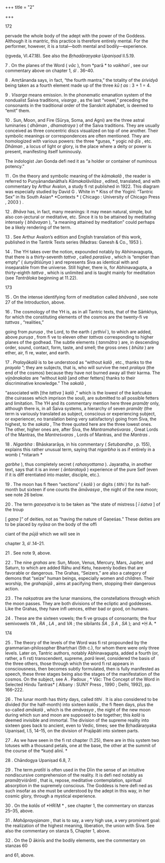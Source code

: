 +++
title = "2"

+++

[^1]: This, we may note, is a case in which mantra and deity are indistinguishable. 

[^2]: A *vyāpakanyāsa* , a diff usive or spreading placing of a mantra on the body, is normally made with the two hands over the whole body or on a whole part of it, the power thus placed being deemed to pervade the whole region thus submitted to the power of the mantra. In the present case, the *mūlavidyā* would 

172



pervade the whole body of the adept with the power of the Goddess. Although it is mantric, this practice is therefore entirely mental. For the performer, however, it is a total—both mental and bodily—experience. 

[^3]: These nine centers of the yogic body with their presiding deities are enumerated in *śl* . 25–27a of chapter 1; see above. 



[^4]: On the term *uddhāra* , “extraction” of the letters of a mantra, see above, note 11. 

[^5]: *Saṁghaṭṭa* means coming together and also rubbing, interacting. It therefore has a sexual connotation, hence its use to denote the union of Śiva and Śakti. 



[^6]: “Indra, thanks to his magical powers \[ *māyābhi ḥ * \], takes on diverse forms” 

\(ṛgveda, VI.47.18\). See also the *Bṛhadāraṇyaka Upaniṣad* II.5.19. 



7 . On the planes of the Word \( *vāc* \), from *parā * to *vaikharī* , see our commentary above on chapter 1, *śl* . 36–40. 

8 . Amṛtānanda says, in fact, “the fourth mantra,” the totality of the *śrividyā* being taken as a fourth element made up of the three *kū ṭ as* : 3 \+ 1 = 4. 

9 . *Visarga* means emission. In the phonematic emanation system of the nondualist Śaiva traditions, *visarga* , as the last “vowel,” preceding the consonants in the traditional order of the Sanskrit alphabet, is deemed to “emit” them. 

10 . Sun, Moon, and Fire \(Sūrya, Soma, and Agni\) are the three astral luminaries \( *dhāman* , *dhamatraya* \) of the Śaiva traditions. They are usually conceived as three concentric discs visualized on top of one another. Their symbolic meanings or correspondences are often mentioned. They are homologized with various powers: the three *guṇas, * yogic *nā ḍīs* , etc. *Dhāman* , a locus of light or glory, is the place where a deity or power is present, manifesting itself luminously. 

The indologist Jan Gonda defi ned it as “a holder or container of numinous potency.” 

11 . On the theory and symbolic meaning of the *kāmakalā* , the reader is referred to Puṇyānandanātha’s *Kāmakalāvilāsa* , edited, translated, and with commentary by Arthur Avalon, a study fi rst published in 1922. This diagram was especially studied by David G . White in * Kiss of the Yoginī: “Tantric Sex” in Its South Asian* *Contexts * \( Chicago : University of Chicago Press , 2003 \) . 

12 . *Bhāva* has, in fact, many meanings: it may mean natural, simple, but also con-jectural or meditative, etc. Since it is to be attained by meditating intensely \( *bhāvayan* \), “a meaning attained by meditation” could perhaps be a likely rendering of the term. 

13 . See Arthur Avalon’s edition and English translation of this work, published in the Tantrik Texts series \(Madras: Ganesh & Co., 1953 \). 

14 . The YH takes over the notion, expounded notably by Abhinavagupta, that there is a thirty-seventh *tattva* , called *paraśiva* , which is “emptier than empty” \( *śunyātiśūnya* \) and represents Śiva as identical with and inseparable from the universe. Still higher, there is, for Abhinavagupta, a thirty-eighth *tattva* , which is unlimited and is taught mainly for meditation \(see *Tantrāloka* beginning at 11.22\). 



173

15 . On the intense identifying form of meditation called *bhāvanā* , see note 27 of the Introduction, above. 

16 . The cosmology of the YH is, as in all Tantric texts, that of the Sāṁkhya, for which the constituting elements of the cosmos are the twenty-fi ve *tattvas* , “realities,” 

going from *puruṣa* , the Lord, to the earth \( *pṛthivī* \), to which are added, above *puruṣa* , from fi ve to eleven other *tattvas* corresponding to higher planes of the godhead. The subtle elements \( *tanmātra* \) are, in descending order, sound, contact, form, taste, and smell; the gross ones \( *bhūta* \) are ether, air, fi re, water, and earth. 

17 . *Pralayākalā* is to be understood as “without *kalā* , etc., thanks to the *prayala* ”; they are subjects, that is, who will survive the next *pralaya* \(the end of the cosmos\) because they have not burned away all their karma. The *vijṇānakalas* are “without *kalā* \[and other fetters\] thanks to their discriminative knowledge.” The *sakalā* , 

“associated with \[the *tattva* \] *kalā* ,” which is the lowest of the *kañcukas* \(the cuirasses which imprison the soul\), are submitted to all possible fetters and limitation. The YH and its commentary mention here three *pramātṛ* only, although there is, in all Śaiva systems, a hierarchy of seven *pramātṛ* \(the term is variously translated as subject, conscious or experiencing subject, or experiencer, no translation being very satisfactory\) going from Śiva, the highest, to the *sakala* , The three quoted here are the three lowest ones. The other, higher ones are, after Śiva, the *Mantramahe*ś*varas* , Great Lords of the Mantras, the *Mantre*ś*varas* , Lords of Mantras, and the *Mantras* . 

18 . *Nigarbha* : Bhāskararāya, in his commentary \( *Setubandha* , p. 155\), explains this rather unusual term, saying that *nigarbha* is as if entirely in a womb \( *nitaraṁ *

*garbhe* \), thus completely secret \( *rahasyottama* \). Jayaratha, in another text, says that it is an inner \( *āntaratayā* \) experience of the pure Self \(even if it is diff erentiated into master, disciple, etc.\). 

19 . The moon has fi fteen “sections” \( *kalā* \) or digits \( *tithi* \) for its half-month but sixteen if one counts the *āmāvasya* , the night of the new moon; see note 26 below. 

20 . The term *gaṇeṣatva* is to be taken as “the state of mistress \[ *ī śatva* \] of the troup 

\[ *gaṇa* \]” of deities, not as “having the nature of Gaṇeśas.” These deities are to be placed by *nyāsa* on the body of the offi

ciant of the *pūjā* which we will see in 

chapter 3, *śl* .14–21. 

21 . See note 9, above. 

22 . The nine *grahas* are: Sun, Moon, Venus, Mercury, Mars, Jupiter, and Saturn, to which are added Rāhu and Ketu, heavenly bodies that are favorable or dangerous. The Grahas, “Seizers,” are also a category of demons that “seize” human beings, especially women and children. Their worship, the *grahapūjā* , aims at pacifying them, stopping their dangerous action. 

23 . The *nakṣatras* are the lunar mansions, the constellations through which the moon passes. They are both divisions of the ecliptic and goddesses. Like the Grahas, they have infl uences, either bad or good, on humans. 

24 . These are the sixteen vowels; the fi ve groups of consonants; the four semivowels *YA* , *RA* , *LA* , and *VA* ; the sibilants *ŚA* , *Ṣ A* , *SA* \); and *Ḥ A. * 

174



25 . The theory of the levels of the Word was fi rst propounded by the grammarian-philosopher Bhartṛhari \(5th c.\), for whom there were only three levels. Later on, Tantric authors, notably Abhinavagupta, added a fourth \(or, rather, a fi rst\) transcendent, supreme, *parā* level, considered the basis of the three others, those through which the word fi rst appears in consciousness, then becomes subtly formulated, then is fully manifested as speech, these three stages being also the stages of the manifestation of the cosmos. On the subject, see A . Padoux , * Vāc: The Concept of the Word in Selected Hindu Tantras* \( Albany : SUNY Press , 1990 ; Delhi, 1992\), pp. 166–222. 

26 . The lunar month has thirty days, called *tithi* . It is also considered to be divided \(for the half-month\) into sixteen *kalās* , the fi fteen days, plus the so-called *amākalā* , which is the *amāvasya* , the night of the new moon during which sun and moon are supposed to be together; this *kalā* is deemed invisible and immortal. The division of the supreme reality into sixteen goes back to ancient, even to Vedic, times; see the Bṛhadāraṇyaka Upaniṣad, I.5, 14–15, on the division of Prajāpâti into sixteen parts. 

27 . As we have seen in the fi rst chapter \(1.25\), there are in this system two lotuses with a thousand petals, one at the base, the other at the summit of the course of the *kuṇḍ alinī. * 

28 . Chāndogya Upaniṣad 6.8, 7. 

29 . The term *pratīti* is often used in the Dīin the sense of an intuitive nondiscursive comprehension of the reality. It is defi ned notably as *pramātṛviśrānti* , that is, repose, meditative contemplation, spiritual absorption in the supremely conscious. The Goddess is here defi ned as such insofar as she must be understood by the adept in this way, in her cosmic glory, through a mystical experience. 

30 . On the *kalās* of *HRīṂ * , see chapter 1, the commentary on stanzas 25–35, above. 

31 . *Mahāprayojanam* , that is to say, a very high use, a very prominent goal: the realization of the highest meaning, liberation, the union with Śiva. See also the commentary on stanza 5, Chapter 1, above. 

32 . On the Ḍ ākinīs and the bodily elements, see the commentary on stanzas 60 

and 61, above. 
